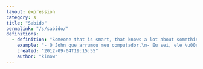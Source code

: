 ```yaml
---
layout: expression
category: s
title: "Sabido"
permalink: "/s/sabido/"
definitions:
  - definition: "Someone that is smart, that knows a lot about something."
    example: "- O John que arrumou meu computador.\n- Eu sei, ele \u00e9 maior sabido em computadores."
    created: "2012-09-04T19:15:55"
    author: "kinow"
---
```

